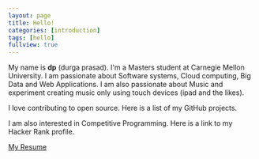```yaml
---
layout: page
title: Hello!
categories: [introduction]
tags: [hello]
fullview: true
---
```


My name is **dp** (durga prasad). I'm a Masters student at Carnegie Mellon University. I am passionate about 
Software systems, Cloud computing, Big Data and Web Applications. I am also passionate about Music and experiment
creating music only using touch devices (ipad and the likes). 

I love contributing to open source. Here is a list of my GitHub projects. 


I am also interested in Competitive Programming. Here is a link to my Hacker Rank profile.     


<a class="btn btn-default" href="">My Resume</a>
